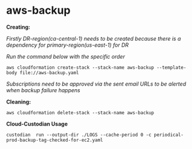 # aws-backup


**Creating:**

*Firstly DR-region(ca-central-1) needs to be created because there is a dependency for primary-region(us-east-1) for DR*

*Run the command below with the specific order*


`aws cloudformation create-stack --stack-name aws-backup --template-body file://aws-backup.yaml` 

*Subscriptions need to be approved via the sent email URLs to be alerted when backup failure happens*



**Cleaning:**

`aws cloudformation delete-stack --stack-name aws-backup`


**Cloud-Custodian Usage**

`custodian  run --output-dir ./LOGS --cache-period 0 -c periodical-prod-backup-tag-checked-for-ec2.yaml`
